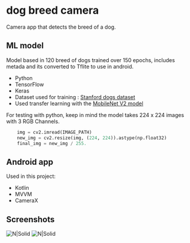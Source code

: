 # dog breed camera
Camera app that detects the breed of a dog.

## ML model

Model based in 120 breed of dogs trained over 150 epochs, includes metada and its converted to Tflite to use in android.

  * Python
  * TensorFlow
  * Keras
  * Dataset used for training : [Stanford dogs dataset](http://vision.stanford.edu/aditya86/ImageNetDogs/main.html)
  * Used transfer learning with the [MobileNet V2 model](https://tfhub.dev/google/tf2-preview/mobilenet_v2/feature_vector/4)


For testing with python, keep in mind the model takes 224 x 224 images with 3 RGB Channels.
```python
    img = cv2.imread(IMAGE_PATH)
    new_img = cv2.resize(img, (224, 224)).astype(np.float32)
    final_img = new_img / 255.
```

## Android app
Used in this project:

  * Kotlin
  * MVVM
  * CameraX

## Screenshots
![N|Solid](todo)
![N|Solid](todo)